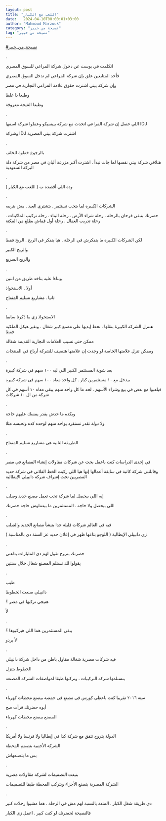 ```yaml
---
layout: post
title: "اللعب مع الكبار"
date:   2024-04-10T00:00:01+03:00
author: "Mahmoud Marzouk"
category: "نصيحة من خبير"
tag: "نصيحة من خبير"
---
```



[<u>\#نصيحة\_من\_خبير</u>](https://www.facebook.com/hashtag/%D9%86%D8%B5%D9%8A%D8%AD%D8%A9_%D9%85%D9%86_%D8%AE%D8%A8%D9%8A%D8%B1?__eep__=6&__cft__%5b0%5d=AZXmHHBckB_qRjp4ez_Hi6lkl7oVa71R2_EbKlr-5Ql9FusvFj9PiGALrN3xHNS13VTdl9zXEAkjS8naycGYA7wyp4LJQFjMbQPU4jef-RGQY7epInLcx1jVEoAFp2SpV91AwZJyUjHpWvJImWRACliPO8jNgWrkR8MGMy5uGyAOUQsTUIcVQJCasExdRCVzE_8&__tn__=*NK-R)

.

اتكلمت في بوست عن دخول شركة المراعي للسوق المصري

فأحد المتابعين علق بإن شركة المراعي لم تدخل السوق
المصري

وإن شركة بيتي اشترت حقوق علامة المراعي التجارية في
مصر

وطبعا دا غلط

وطبعا النتيجة معروفة

.

اللي حصل إن شركة المراعي اتحدت مع شركة بيبسيكو وعملوا
شركة اسمها IDJ

وشركة IDJ اشترت شركة بيتي
المصرية

.

بالرجوع خطوة للخلف

هتلاقي شركة بيتي نفسها لما جات تبدأ . اشترت أكبر مزرعة
ألبان في مصر من شركة دلة البركة السعودية

.

وده اللي أقصده ب ( اللعب مع الكبار )

.

الشركات الكبيرة لما بتحب تستثمر . بتشتري العبد . مش
بتربيه

حضرتك بتبقى فرحان بالرحلة . رحلة شراء الأرض . رحلة
البناء . رحلة تركيب الماكينات . رحلة تدريب العمال . رحلة أول قماش يطلع
من المكنة

.

لكن الشركات الكبيرة ما بتفكرش في الرحلة . هيا بتفكر في
الربح . الربح فقط

والربح الكبير

والربح السريع

.

وبناءا عليه بتاخد طريق من اتنين

أولا . الاستحواذ

ثانيا . مشاريع تسليم المفتاح

.

الاستحواذ زي ما ذكرنا سابقا

هتنزل الشركة الكبيرة بتقلها . تحط إيديها على مصنع كبير
شغال . وتغير هيكل الملكية فقط

ممكن حتى تسيب العلامات التجارية القديمة شغالة

وممكن تنزل علامتها الخاصة لو وجدت إن علامتها هتضيف
للشركة أرباح في المنتجات

.

بعد شوية المستثمر الكبير اللي ليه ١٠٠ سهم في شركة
كبيرة

بيدخل مع ١٠ مستثمرين كبار . كل واحد معاه ١٠٠ سهم في شركة
كبيرة

فيلعبوا مع بعض في بيع وشراء الأسهم . لحد ما كل واحد منهم
يبقى معاه ١٠ أسهم في كل شركة من ال ١٠ شركات

.

وبكده ما حدش يقدر يمسك عليهم حاجة

ولا دولة تقدر تستفرد بواحد منهم لوحده كده وتحبسه
مثلا

.

الطريقة التانية هي مشاريع تسليم المفتاح

.

في إحدى الدراسات كنت باعمل بحث عن شركات مقاولات إنشاء
المصانع في مصر

وقابلتني شركة كاتبة في سابقة أعمالها إنها هيا اللي ركبت
الخط الفلاني في شركة حديد المصريين تحت إشراف شركة دانييلي
الإيطالية

.

إيه اللي بيحصل لما شركة تحب تعمل مصنع حديد وصلب

اللي بيحصل ولا حاجة . المستثمرين ما بيعملوش حاجة
حضرتك

.

فيه في العالم شركات قليلة جدا بتنشأ مصانع الحديد
والصلب

زي دانييلي الإيطالية ( اللوجو بتاعها ظهر في إعلان حديد
عز السنة دي بالمناسبة )

.

حضرتك بتروح تقول لهم دي المليارات بتاعتي

يقولوا لك تستلم المصنع شغال خلال سنتين

.

طيب

دانييلي صنعت الخطوط

هتيجي تركبها في مصر ؟

لأ

.

يبقى المستثمرين هما اللي هيركبوها ؟

لأ بردو

.

فيه شركات مصرية شغالة مقاول باطن من داخل شركة
دانييلي

الخطوط بتنزل

بتستلمها شركة التركيبات . وتركبها طبقا لمواصفات الشركة
المصنعة

.

سنة ٢٠١٦ تقريبا كنت باعطي كورس في مصنع في جمصة بيصنع
محطات كهرباء

أيوه حضرتك قرأت صح

المصنع بيصنع محطات كهرباء

.

الدولة بتروح تتفق مع شركة كذا في إيطاليا ولا فرنسا ولا
أمريكا

الشركة الأجنبية بتصمم المحطة

بس ما بتصنعهاش

.

بتبعت التصميمات لشركة مقاولات مصرية

الشركة المصرية بتصنع الأجزاء وبتركب المحطة طبقا
للتصميمات

.

دي طريقة شغل الكبار . المتعة بالنسبة لهم مش في الرحلة .
هما مشيوا رحلات كتير

فالنصيحة لحضرتك لو كنت كبير . اعمل زي الكبار
